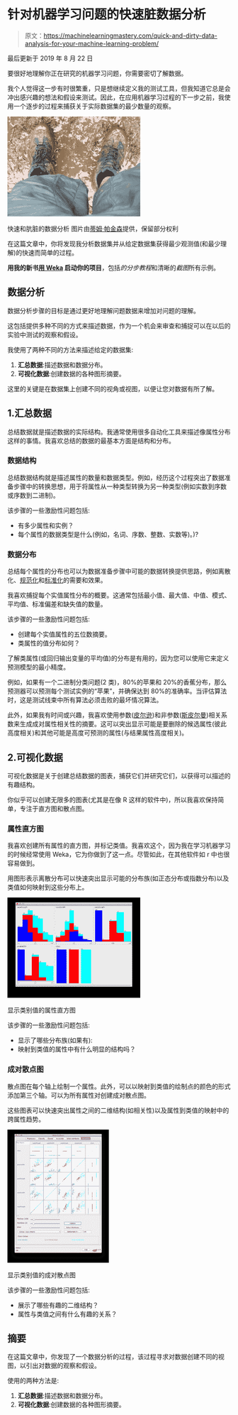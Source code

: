 # 针对机器学习问题的快速脏数据分析

> 原文：<https://machinelearningmastery.com/quick-and-dirty-data-analysis-for-your-machine-learning-problem/>

最后更新于 2019 年 8 月 22 日

要很好地理解你正在研究的机器学习问题，你需要密切了解数据。

我个人觉得这一步有时很繁重，只是想继续定义我的测试工具，但我知道它总是会冲出感兴趣的想法和假设来测试。因此，在应用机器学习过程的下一步之前，我使用一个逐步的过程来捕获关于实际数据集的最少数量的观察。

[![Quick and Dirty Data Analysis](img/4a0b6d775d4aac668ad4853d6528c928.png)](https://machinelearningmastery.com/wp-content/uploads/2014/02/quick-and-dirty.jpg)

快速和肮脏的数据分析
图片由[蒂姆·帕金森](https://www.flickr.com/photos/timparkinson/3788737796/sizes/l/)提供，保留部分权利

在这篇文章中，你将发现我分析数据集并从给定数据集获得最少观测值(和最少理解)的快速而简单的过程。

**用我的新书[用 Weka](https://machinelearningmastery.com/machine-learning-mastery-weka/) 启动你的项目**，包括*的分步教程*和清晰的*截图*所有示例。

## 数据分析

数据分析步骤的目标是通过更好地理解问题数据来增加对问题的理解。

这包括提供多种不同的方式来描述数据，作为一个机会来审查和捕捉可以在以后的实验中测试的观察和假设。

我使用了两种不同的方法来描述给定的数据集:

1.  **汇总数据**:描述数据和数据分布。
2.  **可视化数据**:创建数据的各种图形摘要。

这里的关键是在数据集上创建不同的视角或视图，以便让您对数据有所了解。

## 1.汇总数据

总结数据就是描述数据的实际结构。我通常使用很多自动化工具来描述像属性分布这样的事情。我喜欢总结的数据的最基本方面是结构和分布。

### 数据结构

总结数据结构就是描述属性的数量和数据类型。例如，经历这个过程突出了数据准备步骤中的转换思想，用于将属性从一种类型转换为另一种类型(例如实数到序数或序数到二进制)。

该步骤的一些激励性问题包括:

*   有多少属性和实例？
*   每个属性的数据类型是什么(例如，名词、序数、整数、实数等)。)?

### 数据分布

总结每个属性的分布也可以为数据准备步骤中可能的数据转换提供思路，例如离散化、[规范化](https://en.wikipedia.org/wiki/Normalization_(statistics))和[标准化](https://en.wikipedia.org/wiki/Standardizing)的需要和效果。

我喜欢捕捉每个实值属性分布的概要。这通常包括最小值、最大值、中值、模式、平均值、标准偏差和缺失值的数量。

该步骤的一些激励性问题包括:

*   创建每个实值属性的五位数摘要。
*   类属性的值分布如何？

了解类属性(或回归输出变量的平均值)的分布是有用的，因为您可以使用它来定义预测模型的最小精度。

例如，如果有一个二进制分类问题(2 类)，80%的苹果和 20%的香蕉分布，那么预测器可以预测每个测试实例的“苹果”，并确保达到 80%的准确率。当评估算法时，这是测试线束中所有算法必须击败的最坏情况算法。

此外，如果我有时间或兴趣，我喜欢使用参数([皮尔逊](https://en.wikipedia.org/wiki/Pearson%27s_correlation_coefficient))和非参数([斯皮尔曼](https://en.wikipedia.org/wiki/Spearman%27s_correlation))相关系数来生成成对属性相关性的摘要。这可以突出显示可能是要删除的候选属性(彼此高度相关)和其他可能是高度可预测的属性(与结果属性高度相关)。

## 2.可视化数据

可视化数据是关于创建总结数据的图表，捕获它们并研究它们，以获得可以描述的有趣结构。

你似乎可以创建无限多的图表(尤其是在像 R 这样的软件中)，所以我喜欢保持简单，专注于直方图和散点图。

### 属性直方图

我喜欢创建所有属性的直方图，并标记类值。我喜欢这个，因为我在学习机器学习的时候经常使用 Weka，它为你做到了这一点。尽管如此，在其他软件如 r 中也很容易做到。

用图形表示离散分布可以快速突出显示可能的分布族(如正态分布或指数分布)以及类值如何映射到这些分布上。

[![Attribute Histograms](img/035f27316a68e09ce1194833b5bac2ad.png)](https://machinelearningmastery.com/wp-content/uploads/2014/02/histograms.png)

显示类别值的属性直方图

该步骤的一些激励性问题包括:

*   显示了哪些分布族(如果有):
*   映射到类值的属性中有什么明显的结构吗？

### 成对散点图

散点图在每个轴上绘制一个属性。此外，可以以映射到类值的绘制点的颜色的形式添加第三个轴。可以为所有属性对创建成对散点图。

这些图表可以快速突出属性之间的二维结构(如相关性)以及属性到类值的映射中的跨属性趋势。

[![Pairwise Scatter-plots Showing Class Values](img/9cf68d5bd985f0d4813e1ecbe641e539.png)](https://machinelearningmastery.com/wp-content/uploads/2014/02/pair-wise-scatterplots.png)

显示类别值的成对散点图

该步骤的一些激励性问题包括:

*   展示了哪些有趣的二维结构？
*   属性与类值之间有什么有趣的关系？

## 摘要

在这篇文章中，你发现了一个数据分析的过程，该过程寻求对数据创建不同的视图，以引出对数据的观察和假设。

使用的两种方法是:

1.  **汇总数据**:描述数据和数据分布。
2.  **可视化数据**:创建数据的各种图形摘要。
